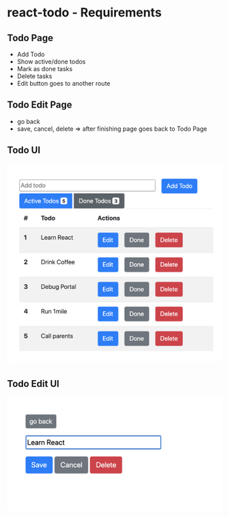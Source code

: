 # react-todo -  Requirements

## Todo Page
* Add Todo
* Show active/done todos
* Mark as done tasks
* Delete tasks
* Edit button goes to another route 


## Todo Edit Page
* go back
* save, cancel, delete => after finishing page goes back to Todo Page

## Todo UI
![TODO](todo.png)

## Todo Edit UI
![Edit Todo](task.png)